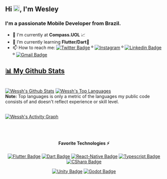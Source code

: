 
<h2 >Hi <img src="https://raw.githubusercontent.com/MartinHeinz/MartinHeinz/master/wave.gif" width="20px">, I'm Wesley</h2>
<h3 >I'm a passionate Mobile Developer from Brazil.</h3>
<!---
<img src="https://github.com/Wessh/Wessh/blob/Workplace/assets/developer.svg" width="30%" align="right"/>
-->

- 🔭 I'm currently at **Compass.UOL** 📈
- 🌱 I’m currently learning **Flutter/Dart💙**
- 📫 How to reach me: [![Twitter Badge](https://img.shields.io/badge/Twitter-1DA1F2?style=flat-square&logo=twitter&logoColor=white)](https://twitter.com/_wessh) º [![Instagram](https://img.shields.io/badge/_wessh-DD2A7B.svg?style=flat-square&logo=Instagram&logoColor=white)](https://www.instagram.com/_wessh/) º [![Linkedin Badge](https://img.shields.io/badge/-Wesley%20Barros-006699?style=flat-square&logo=Linkedin&logoColor=white&link=https://www.linkedin.com/in/wessh/)](https://www.linkedin.com/in/wessh/) º [![Gmail Badge](https://img.shields.io/badge/-wesshbr@gmail.com-EA4335?style=flat-square&logo=Gmail&logoColor=white&link=mailto:wesshbr@gmail.com)](mailto:wesshbr@gmail.com)

<!--
**Wessh/Wessh** is a ✨ _special_ ✨ repository because its `README.md` (this file) appears on your GitHub profile.

Here are some ideas to get you started:


-->
<div>
  <a href="https://github.com/Wessh">
    
## 📊 My Github Stats
  
<br/>
    <a href="https://github.com/Wessh"><img alt="Wessh's Github Stats" src="https://github-readme-stats.vercel.app/api?username=Wessh&show_icons=true&count_private=true&theme=react&hide_border=true&bg_color=0D1117&hide_rank=true" /></a>
  <a href="https://github.com/Wessh"><img alt="Wessh's Top Languages" src="https://github-readme-stats.vercel.app/api/top-langs/?username=Wessh&langs_count=8&count_private=true&layout=compact&theme=react&hide_border=true&bg_color=0D1117" /></a>
  <br/>
  <b>Note:</b> Top languages is only a metric of the languages my public code consists of and doesn't reflect experience or skill level.


<br/>
<br/>

<a href="https://github.com/Wessh"><img alt="Wessh's Activity Graph" src="https://github-readme-activity-graph.cyclic.app/graph?username=Wessh&bg_color=0D1117&color=5BCDEC&line=5BCDEC&point=FFFFFF&hide_border=true" /></a>

<br/>
<br/>

</div>

<div align="center">

#### Favorite Technologies ⚡

<!-- TODO: Make technologies links takes you to repositories -->


[![Flutter Badge](https://img.shields.io/badge/-Flutter-02569B?style=for-the-badge&labelColor=black&logo=flutter&logoColor=02569B)](#) 
[![Dart Badge](https://img.shields.io/badge/-Dart-0175C2?style=for-the-badge&labelColor=black&logo=dart&logoColor=0175C2)](#)
[![React-Native Badge](https://img.shields.io/badge/-React_Native-61DAFB?style=for-the-badge&labelColor=black&logo=react&logoColor=61DAFB)](#)
[![Typescript Badge](https://img.shields.io/badge/-Typescript-3178C6?style=for-the-badge&labelColor=black&logo=typescript&logoColor=3178C6)](#)
[![CSharp Badge](https://img.shields.io/badge/-CSharp-239120?style=for-the-badge&labelColor=black&logo=csharp&logoColor=239120)](#) 
<!--
[![Firebase Badge](https://img.shields.io/badge/-Firebase-FFCA28?style=for-the-badge&labelColor=black&logo=firebase&logoColor=FFCA28)](#)
[![MongoDB Badge](https://img.shields.io/badge/-MongoDB-47A248?style=for-the-badge&labelColor=black&logo=mongodb&logoColor=47A248)](#)
[![PostgreSQL Badge](https://img.shields.io/badge/-PostgreSQL-4169E1?style=for-the-badge&labelColor=black&logo=postgresql&logoColor=4169E1)](#)
[![MySQL Badge](https://img.shields.io/badge/-MySQL-4169E1?style=for-the-badge&labelColor=black&logo=mysql&logoColor=4169E1)](#)
--->
[![Unity Badge](https://img.shields.io/badge/-Unity-000?style=for-the-badge&labelColor=black&logo=unity&logoColor=FFF)](#) 
[![Godot Badge](https://img.shields.io/badge/-Godot-478CBF?style=for-the-badge&labelColor=black&logo=godotengine&logoColor=478CBF)](#) 
<!--
[![Aseprite Badge](https://img.shields.io/badge/-Aseprite-7D929E?style=for-the-badge&labelColor=black&logo=aseprite&logoColor=7D929E)](#) 
--->
</div>
